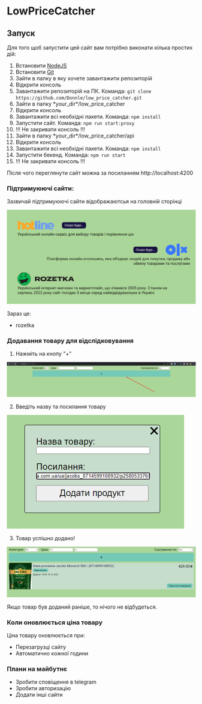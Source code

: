 # LowPriceCatcher

## Запуск

Для того щоб запустити цей сайт вам потрібно виконати кілька простих дій:

1. Встановити [NodeJS](https://nodejs.org/dist/v18.12.1/node-v18.12.1-x64.msi)
2. Встановити [Git](https://git-scm.com/downloads)
3. Зайти в папку в яку хочете завантажити репозиторій
4. Відкрити консоль
5. Завантажити репозиторій на ПК. Команда: `git clone https://github.com/Donnle/low_price_catcher.git`
6. Зайти в папку \*your_dir\*/low_price_catcher
7. Відкрити консоль
8. Завантажити всі необхідні пакети. Команда: `npm install`
9. Запустити сайт. Команда: `npm run start:proxy`
10. !!! Не закривати консоль !!!
11. Зайти в папку \*your_dir\*/low_price_catcher/api
12. Відкрити консоль
13. Завантажити всі необхідні пакети. Команда: `npm install`
14. Запустити бекенд. Команда: `npm run start`
15. !!! Не закривати консоль !!!

Після чого переглянути сайт можна за посиланням http://localhost:4200

### Підтримуюючі сайти:

Зазвичай підтримуюючі сайти відображаютсья на головній сторінці

![img.png](availableWebsites.png)

Зараз це:

- rozetka

### Додавання товару для відслідковування

1. Нажміть на кнопу "+"

![img.png](add-product-1.png)

2. Введіть назву та посилання товару

![img_2.png](add-product-2.png)

3. Товар успішно додано!

![img_3.png](add-product-3.png)

Якщо товар був доданий раніше, то нічого не відбудеться.

### Коли оновлюється ціна товару

Ціна товару оновлюється при:

- Перезагрузці сайту
- Автоматично кожної години

### Плани на майбутнє

- Зробити сповіщення в telegram
- Зробити авторизацію
- Додати інші сайти
